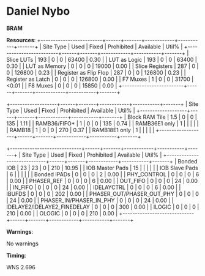 # Daniel Nybo 

**BRAM**

**Resources**:
+-------------------------+------+-------+------------+-----------+-------+
|        Site Type        | Used | Fixed | Prohibited | Available | Util% |
+-------------------------+------+-------+------------+-----------+-------+
| Slice LUTs              |  193 |     0 |          0 |     63400 |  0.30 |
|   LUT as Logic          |  193 |     0 |          0 |     63400 |  0.30 |
|   LUT as Memory         |    0 |     0 |          0 |     19000 |  0.00 |
| Slice Registers         |  287 |     0 |          0 |    126800 |  0.23 |
|   Register as Flip Flop |  287 |     0 |          0 |    126800 |  0.23 |
|   Register as Latch     |    0 |     0 |          0 |    126800 |  0.00 |
| F7 Muxes                |    1 |     0 |          0 |     31700 | <0.01 |
| F8 Muxes                |    0 |     0 |          0 |     15850 |  0.00 |
+-------------------------+------+-------+------------+-----------+-------+

+-------------------+------+-------+------------+-----------+-------+
|     Site Type     | Used | Fixed | Prohibited | Available | Util% |
+-------------------+------+-------+------------+-----------+-------+
| Block RAM Tile    |  1.5 |     0 |          0 |       135 |  1.11 |
|   RAMB36/FIFO*    |    1 |     0 |          0 |       135 |  0.74 |
|     RAMB36E1 only |    1 |       |            |           |       |
|   RAMB18          |    1 |     0 |          0 |       270 |  0.37 |
|     RAMB18E1 only |    1 |       |            |           |       |
+-------------------+------+-------+------------+-----------+-------+

+-----------------------------+------+-------+------------+-----------+-------+
|          Site Type          | Used | Fixed | Prohibited | Available | Util% |
+-----------------------------+------+-------+------------+-----------+-------+
| Bonded IOB                  |   23 |    23 |          0 |       210 | 10.95 |
|   IOB Master Pads           |   15 |       |            |           |       |
|   IOB Slave Pads            |    6 |       |            |           |       |
| Bonded IPADs                |    0 |     0 |          0 |         2 |  0.00 |
| PHY_CONTROL                 |    0 |     0 |          0 |         6 |  0.00 |
| PHASER_REF                  |    0 |     0 |          0 |         6 |  0.00 |
| OUT_FIFO                    |    0 |     0 |          0 |        24 |  0.00 |
| IN_FIFO                     |    0 |     0 |          0 |        24 |  0.00 |
| IDELAYCTRL                  |    0 |     0 |          0 |         6 |  0.00 |
| IBUFDS                      |    0 |     0 |          0 |       202 |  0.00 |
| PHASER_OUT/PHASER_OUT_PHY   |    0 |     0 |          0 |        24 |  0.00 |
| PHASER_IN/PHASER_IN_PHY     |    0 |     0 |          0 |        24 |  0.00 |
| IDELAYE2/IDELAYE2_FINEDELAY |    0 |     0 |          0 |       300 |  0.00 |
| ILOGIC                      |    0 |     0 |          0 |       210 |  0.00 |
| OLOGIC                      |    0 |     0 |          0 |       210 |  0.00 |
+-----------------------------+------+-------+------------+-----------+-------+

**Warnings**:

No warnings

**Timing**:

WNS 2.696


